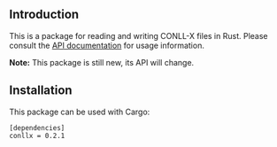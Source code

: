 ## Introduction

This is a package for reading and writing CONLL-X files in Rust. Please
consult the [API documentation](http://rustdoc.danieldk.eu/conllx/) for
usage information.

**Note:** This package is still new, its API will change.

## Installation

This package can be used with Cargo:

    [dependencies]
    conllx = 0.2.1
